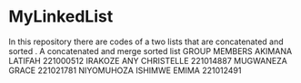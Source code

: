 # MyLinkedList  
In this repository there are codes of a  two lists that are concatenated and sorted .
A concatenated  and merge sorted list
GROUP MEMBERS
AKIMANA LATIFAH 221000512
IRAKOZE ANY CHRISTELLE  221014887
MUGWANEZA GRACE 221021781
NIYOMUHOZA ISHIMWE EMIMA 221012491
